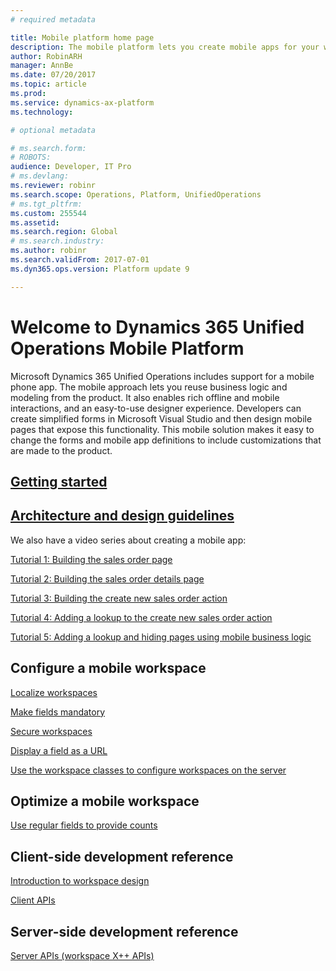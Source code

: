 ```yaml
---
# required metadata

title: Mobile platform home page
description: The mobile platform lets you create mobile apps for your workspaces.
author: RobinARH
manager: AnnBe
ms.date: 07/20/2017
ms.topic: article
ms.prod: 
ms.service: dynamics-ax-platform
ms.technology: 

# optional metadata

# ms.search.form: 
# ROBOTS: 
audience: Developer, IT Pro
# ms.devlang: 
ms.reviewer: robinr
ms.search.scope: Operations, Platform, UnifiedOperations
# ms.tgt_pltfrm: 
ms.custom: 255544
ms.assetid: 
ms.search.region: Global
# ms.search.industry: 
ms.author: robinr
ms.search.validFrom: 2017-07-01
ms.dyn365.ops.version: Platform update 9

---
```


# Welcome to Dynamics 365 Unified Operations Mobile Platform

Microsoft Dynamics 365 Unified Operations includes support for a mobile phone app. The mobile approach lets you reuse business logic and modeling from the product. It also enables rich offline and mobile interactions, and an easy-to-use designer experience. Developers can create simplified forms in Microsoft Visual Studio and then design mobile pages that expose this functionality. This mobile solution makes it easy to change the forms and mobile app definitions to include customizations that are made to the product. 

## [Getting started](mobile-platform-getting-started.md) 

## [Architecture and design guidelines](mobile-platform-architecture.md) 

We also have a video series about creating a mobile app:

[Tutorial 1: Building the sales order page](https://youtu.be/PdegfBxifl8)

[Tutorial 2: Building the sales order details page](https://youtu.be/mF-vlbnRte0)

[Tutorial 3: Building the create new sales order action](https://youtu.be/VYw9oTv9t3o)

[Tutorial 4: Adding a lookup to the create new sales order action](https://youtu.be/eNJKd0IYmZk)

[Tutorial 5: Adding a lookup and hiding pages using mobile business logic](https://youtu.be/kIJKk9J8FvI)

## Configure a mobile workspace
[Localize workspaces](scenarios/localizing-workspaces-on-server.md)

[Make fields mandatory](scenarios/marking-fields-mandatory.md)

[Secure workspaces](scenarios/securing-workspaces.md)

[Display a field as a URL](scenarios/show-field-as-url.md)

[Use the workspace classes to configure workspaces on the server](scenarios/workspace-classes.md)

## Optimize a mobile workspace
[Use regular fields to provide counts](scenarios/using-regular-fields-for-count.md)

## Client-side development reference
[Introduction to workspace design](scenarios/design-overview.md)

[Client APIs](client-apis/client-apis-reference.md)

## Server-side development reference
[Server APIs (workspace X++ APIs)](mobile-workspace-server-apis.md)


